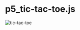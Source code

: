 # p5_tic-tac-toe.js
![tic-tac-toe](https://user-images.githubusercontent.com/63135961/98819722-38dfab00-2453-11eb-96fc-bcc388f59f9c.PNG)
